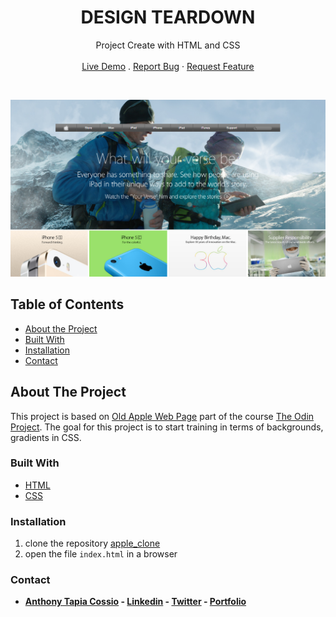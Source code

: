 <p align="center">
  <h1 align="center">DESIGN TEARDOWN</h1>

  <p align="center">
    Project Create with HTML and CSS
    <br>
    <br>
    <a href="https://github.com/AnthonyTC89/apple_clone/" target="_blank">Live Demo</a>
    .
    <a href="https://github.com/AnthonyTC89/apple_clone/issues">Report Bug</a>
    ·
    <a href="https://github.com/AnthonyTC89/apple_clone/issues">Request Feature</a>
  </p>
  <br>
</p>

![Screenshot](/screenshots/01.png)

<!-- TABLE OF CONTENTS -->
## Table of Contents

* [About the Project](#about-the-project)
* [Built With](#built-with)
* [Installation](#installation)
* [Contact](#Contact)

<!-- ABOUT THE PROJECT -->
## About The Project

This project is based on [Old Apple Web Page](https://web.archive.org/web/20140301004610/http://www.apple.com/) part of the course [The Odin Project](https://www.theodinproject.com/home). 
The goal for this project is to start training in terms of backgrounds, gradients in CSS.

### Built With
* [HTML](https://www.w3.org/html/)
* [CSS](https://www.w3.org/Style/CSS/)

### Installation
  1. clone the repository [apple_clone](https://github.com/AnthonyTC89/apple_clone)
  2. open the file `index.html` in a browser 

### Contact

* **[Anthony Tapia Cossio](https://github.com/AnthonyTC89) - [Linkedin](linkedin.com/in/anthony-tapia-cossio) - [Twitter](https://twitter.com/ptonypTC) - [Portfolio](https://portfolio-anthony.herokuapp.com/)**
